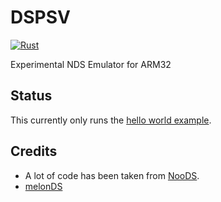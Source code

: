 # DSPSV

[![Rust](https://github.com/Grarak/DSPSV/actions/workflows/rust.yml/badge.svg)](https://github.com/Grarak/DSPSV/actions/workflows/rust.yml)

Experimental NDS Emulator for ARM32

## Status

This currently only runs the [hello world example](https://github.com/devkitPro/nds-examples/tree/master/hello_world).

## Credits

- A lot of code has been taken from [NooDS](https://github.com/Hydr8gon/NooDS).
- [melonDS](https://github.com/melonDS-emu/melonDS)

